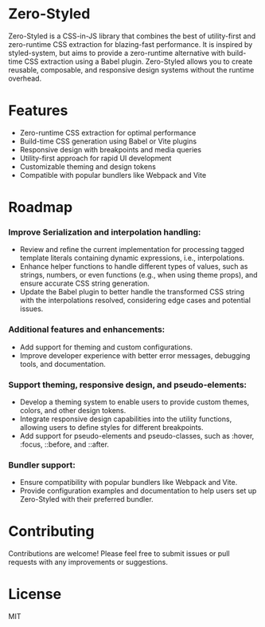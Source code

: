 # Zero-Styled

Zero-Styled is a CSS-in-JS library that combines the best of utility-first and zero-runtime CSS extraction for blazing-fast performance. It is inspired by styled-system, but aims to provide a zero-runtime alternative with build-time CSS extraction using a Babel plugin. Zero-Styled allows you to create reusable, composable, and responsive design systems without the runtime overhead.

# Features

- Zero-runtime CSS extraction for optimal performance
- Build-time CSS generation using Babel or Vite plugins
- Responsive design with breakpoints and media queries
- Utility-first approach for rapid UI development
- Customizable theming and design tokens
- Compatible with popular bundlers like Webpack and Vite

# Roadmap

### Improve Serialization and interpolation handling:
- Review and refine the current implementation for processing tagged template literals containing dynamic expressions, i.e., interpolations.
- Enhance helper functions to handle different types of values, such as strings, numbers, or even functions (e.g., when using theme props), and ensure accurate CSS string generation.
- Update the Babel plugin to better handle the transformed CSS string with the interpolations resolved, considering edge cases and potential issues.

### Additional features and enhancements:
- Add support for theming and custom configurations.
- Improve developer experience with better error messages, debugging tools, and documentation.

### Support theming, responsive design, and pseudo-elements:
- Develop a theming system to enable users to provide custom themes, colors, and other design tokens.
- Integrate responsive design capabilities into the utility functions, allowing users to define styles for different breakpoints.
- Add support for pseudo-elements and pseudo-classes, such as :hover, :focus, ::before, and ::after.

### Bundler support:
- Ensure compatibility with popular bundlers like Webpack and Vite.
- Provide configuration examples and documentation to help users set up Zero-Styled with their preferred bundler.

# Contributing
Contributions are welcome! Please feel free to submit issues or pull requests with any improvements or suggestions.

# License
MIT